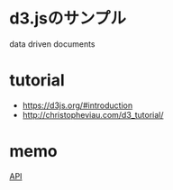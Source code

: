 # d3.jsのサンプル
data driven documents

# tutorial
* https://d3js.org/#introduction
* http://christopheviau.com/d3_tutorial/

# memo
[API](API.md)
